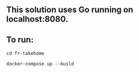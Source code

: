 ## This solution uses Go running on localhost:8080.
## To run:
```
cd fr-takehome
```
```
docker-compose up --build
```


